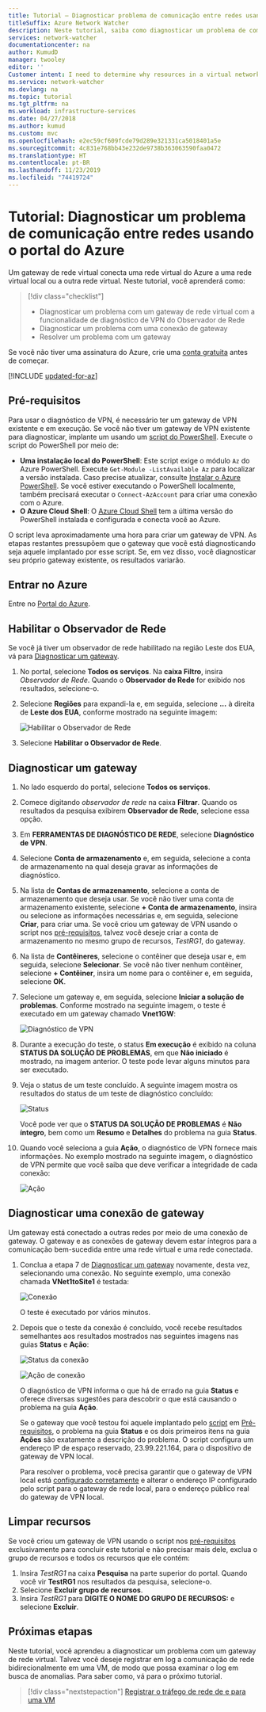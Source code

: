 ```yaml
---
title: Tutorial – Diagnosticar problema de comunicação entre redes usando o portal do Azure
titleSuffix: Azure Network Watcher
description: Neste tutorial, saiba como diagnosticar um problema de comunicação entre uma rede virtual do Azure conectada a um local ou a outra rede virtual, por meio de um gateway de rede virtual do Azure, usando a funcionalidade de diagnóstico de VPN do Observador de Rede.
services: network-watcher
documentationcenter: na
author: KumudD
manager: twooley
editor: ''
Customer intent: I need to determine why resources in a virtual network can't communicate with resources in a different network.
ms.service: network-watcher
ms.devlang: na
ms.topic: tutorial
ms.tgt_pltfrm: na
ms.workload: infrastructure-services
ms.date: 04/27/2018
ms.author: kumud
ms.custom: mvc
ms.openlocfilehash: e2ec59cf609fcde79d289e321331ca5018401a5e
ms.sourcegitcommit: 4c831e768bb43e232de9738b363063590faa0472
ms.translationtype: HT
ms.contentlocale: pt-BR
ms.lasthandoff: 11/23/2019
ms.locfileid: "74419724"
---
```

# <a name="tutorial-diagnose-a-communication-problem-between-networks-using-the-azure-portal"></a>Tutorial: Diagnosticar um problema de comunicação entre redes usando o portal do Azure

Um gateway de rede virtual conecta uma rede virtual do Azure a uma rede virtual local ou a outra rede virtual. Neste tutorial, você aprenderá como:

> [!div class="checklist"]
> * Diagnosticar um problema com um gateway de rede virtual com a funcionalidade de diagnóstico de VPN do Observador de Rede
> * Diagnosticar um problema com uma conexão de gateway
> * Resolver um problema com um gateway

Se você não tiver uma assinatura do Azure, crie uma [conta gratuita](https://azure.microsoft.com/free/?WT.mc_id=A261C142F) antes de começar.


[!INCLUDE [updated-for-az](../../includes/updated-for-az.md)]

## <a name="prerequisites"></a>Pré-requisitos

Para usar o diagnóstico de VPN, é necessário ter um gateway de VPN existente e em execução. Se você não tiver um gateway de VPN existente para diagnosticar, implante um usando um [script do PowerShell](../vpn-gateway/scripts/vpn-gateway-sample-site-to-site-powershell.md?toc=%2fazure%2fnetwork-watcher%2ftoc.json). Execute o script do PowerShell por meio de:
- **Uma instalação local do PowerShell**: Este script exige o módulo `Az` do Azure PowerShell. Execute `Get-Module -ListAvailable Az` para localizar a versão instalada. Caso precise atualizar, consulte [Instalar o Azure PowerShell](/powershell/azure/install-Az-ps). Se você estiver executando o PowerShell localmente, também precisará executar o `Connect-AzAccount` para criar uma conexão com o Azure.
- **O Azure Cloud Shell**: O [Azure Cloud Shell](https://shell.azure.com/powershell) tem a última versão do PowerShell instalada e configurada e conecta você ao Azure.

O script leva aproximadamente uma hora para criar um gateway de VPN. As etapas restantes pressupõem que o gateway que você está diagnosticando seja aquele implantado por esse script. Se, em vez disso, você diagnosticar seu próprio gateway existente, os resultados variarão.

## <a name="sign-in-to-azure"></a>Entrar no Azure

Entre no [Portal do Azure](https://portal.azure.com).

## <a name="enable-network-watcher"></a>Habilitar o Observador de Rede

Se você já tiver um observador de rede habilitado na região Leste dos EUA, vá para [Diagnosticar um gateway](#diagnose-a-gateway).

1. No portal, selecione **Todos os serviços**. Na **caixa Filtro**, insira *Observador de Rede*. Quando o **Observador de Rede** for exibido nos resultados, selecione-o.
2. Selecione **Regiões** para expandi-la e, em seguida, selecione **...** à direita de **Leste dos EUA**, conforme mostrado na seguinte imagem:

    ![Habilitar o Observador de Rede](./media/diagnose-communication-problem-between-networks/enable-network-watcher.png)

3. Selecione **Habilitar o Observador de Rede**.

## <a name="diagnose-a-gateway"></a>Diagnosticar um gateway

1. No lado esquerdo do portal, selecione **Todos os serviços**.
2. Comece digitando *observador de rede* na caixa **Filtrar**. Quando os resultados da pesquisa exibirem **Observador de Rede**, selecione essa opção.
3. Em **FERRAMENTAS DE DIAGNÓSTICO DE REDE**, selecione **Diagnóstico de VPN**.
4. Selecione **Conta de armazenamento** e, em seguida, selecione a conta de armazenamento na qual deseja gravar as informações de diagnóstico.
5. Na lista de **Contas de armazenamento**, selecione a conta de armazenamento que deseja usar. Se você não tiver uma conta de armazenamento existente, selecione **+ Conta de armazenamento**, insira ou selecione as informações necessárias e, em seguida, selecione **Criar**, para criar uma. Se você criou um gateway de VPN usando o script nos [pré-requisitos](#prerequisites), talvez você deseje criar a conta de armazenamento no mesmo grupo de recursos, *TestRG1*, do gateway.
6. Na lista de **Contêineres**, selecione o contêiner que deseja usar e, em seguida, selecione **Selecionar**. Se você não tiver nenhum contêiner, selecione **+ Contêiner**, insira um nome para o contêiner e, em seguida, selecione **OK**.
7. Selecione um gateway e, em seguida, selecione **Iniciar a solução de problemas**. Conforme mostrado na seguinte imagem, o teste é executado em um gateway chamado **Vnet1GW**:

    ![Diagnóstico de VPN](./media/diagnose-communication-problem-between-networks/vpn-diagnostics.png)

8. Durante a execução do teste, o status **Em execução** é exibido na coluna **STATUS DA SOLUÇÃO DE PROBLEMAS**, em que **Não iniciado** é mostrado, na imagem anterior. O teste pode levar alguns minutos para ser executado.
9. Veja o status de um teste concluído. A seguinte imagem mostra os resultados do status de um teste de diagnóstico concluído:

    ![Status](./media/diagnose-communication-problem-between-networks/status.png)

    Você pode ver que o **STATUS DA SOLUÇÃO DE PROBLEMAS** é **Não íntegro**, bem como um **Resumo** e **Detalhes** do problema na guia **Status**.
10. Quando você seleciona a guia **Ação**, o diagnóstico de VPN fornece mais informações. No exemplo mostrado na seguinte imagem, o diagnóstico de VPN permite que você saiba que deve verificar a integridade de cada conexão:

    ![Ação](./media/diagnose-communication-problem-between-networks/action.png)

## <a name="diagnose-a-gateway-connection"></a>Diagnosticar uma conexão de gateway

Um gateway está conectado a outras redes por meio de uma conexão de gateway. O gateway e as conexões de gateway devem estar íntegros para a comunicação bem-sucedida entre uma rede virtual e uma rede conectada.

1. Conclua a etapa 7 de [Diagnosticar um gateway](#diagnose-a-gateway) novamente, desta vez, selecionando uma conexão. No seguinte exemplo, uma conexão chamada **VNet1toSite1** é testada:

    ![Conexão](./media/diagnose-communication-problem-between-networks/connection.png)

    O teste é executado por vários minutos.
2. Depois que o teste da conexão é concluído, você recebe resultados semelhantes aos resultados mostrados nas seguintes imagens nas guias **Status** e **Ação**:

    ![Status da conexão](./media/diagnose-communication-problem-between-networks/connection-status.png)

    ![Ação de conexão](./media/diagnose-communication-problem-between-networks/connection-action.png)

    O diagnóstico de VPN informa o que há de errado na guia **Status** e oferece diversas sugestões para descobrir o que está causando o problema na guia **Ação**.

    Se o gateway que você testou foi aquele implantado pelo [script](../vpn-gateway/scripts/vpn-gateway-sample-site-to-site-powershell.md?toc=%2fazure%2fnetwork-watcher%2ftoc.json) em [Pré-requisitos](#prerequisites), o problema na guia **Status** e os dois primeiros itens na guia **Ações** são exatamente a descrição do problema. O script configura um endereço IP de espaço reservado, 23.99.221.164, para o dispositivo de gateway de VPN local.

    Para resolver o problema, você precisa garantir que o gateway de VPN local está [configurado corretamente](../vpn-gateway/vpn-gateway-about-vpn-devices.md?toc=%2fazure%2fnetwork-watcher%2ftoc.json) e alterar o endereço IP configurado pelo script para o gateway de rede local, para o endereço público real do gateway de VPN local.

## <a name="clean-up-resources"></a>Limpar recursos

Se você criou um gateway de VPN usando o script nos [pré-requisitos](#prerequisites) exclusivamente para concluir este tutorial e não precisar mais dele, exclua o grupo de recursos e todos os recursos que ele contém:

1. Insira *TestRG1* na caixa **Pesquisa** na parte superior do portal. Quando você vir **TestRG1** nos resultados da pesquisa, selecione-o.
2. Selecione **Excluir grupo de recursos**.
3. Insira *TestRG1* para **DIGITE O NOME DO GRUPO DE RECURSOS:** e selecione **Excluir**.

## <a name="next-steps"></a>Próximas etapas

Neste tutorial, você aprendeu a diagnosticar um problema com um gateway de rede virtual. Talvez você deseje registrar em log a comunicação de rede bidirecionalmente em uma VM, de modo que possa examinar o log em busca de anomalias. Para saber como, vá para o próximo tutorial.

> [!div class="nextstepaction"]
> [Registrar o tráfego de rede de e para uma VM](network-watcher-nsg-flow-logging-portal.md)
